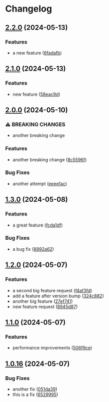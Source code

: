 # Changelog

## [2.2.0](https://github.com/frtibble/test-repo/compare/v2.1.0...v2.2.0) (2024-05-13)


### Features

* a new feature ([6fadafb](https://github.com/frtibble/test-repo/commit/6fadafb1b19d4d55d9486956c3baf90846260a41))

## [2.1.0](https://github.com/frtibble/test-repo/compare/v2.0.0...v2.1.0) (2024-05-13)


### Features

* new feature ([58eac9d](https://github.com/frtibble/test-repo/commit/58eac9d423b6579a304c26b93d9eb99468240054))

## [2.0.0](https://github.com/frtibble/test-repo/compare/v1.3.0...v2.0.0) (2024-05-10)


### ⚠ BREAKING CHANGES

* another breaking change

### Features

* another breaking change ([8c5596f](https://github.com/frtibble/test-repo/commit/8c5596f84b70dcd4f67a83528a4121089d54b80a))


### Bug Fixes

* another attempt ([eeee1ac](https://github.com/frtibble/test-repo/commit/eeee1ac739b39a4f2c38dd8d60af52ed053fc0c6))

## [1.3.0](https://github.com/frtibble/test-repo/compare/v1.2.1...v1.3.0) (2024-05-08)


### Features

* a great feature ([fcda1df](https://github.com/frtibble/test-repo/commit/fcda1dfbaf48b6c4a353109dc96c278ab7492e44))


### Bug Fixes

* a bug fix ([8892a62](https://github.com/frtibble/test-repo/commit/8892a62e4ced5eefe137737b205b820d089934a6))

## [1.2.0](https://github.com/frtibble/test-repo/compare/v1.1.0...v1.2.0) (2024-05-07)


### Features

* a second big feature request ([f4af3fd](https://github.com/frtibble/test-repo/commit/f4af3fd45778e2f9937de67889be1f4ec723c8ff))
* add a feature after version bump ([324c882](https://github.com/frtibble/test-repo/commit/324c882ab6979c5bf54a1a7828de8db766e849ac))
* another big feature ([27ef741](https://github.com/frtibble/test-repo/commit/27ef741b366e5c7dac5c478a61c79a92b7d5dd4a))
* new feature request ([8945d87](https://github.com/frtibble/test-repo/commit/8945d87dab000dfb0858994f946be8ce3a975b38))

## [1.1.0](https://github.com/frtibble/test-repo/compare/v1.0.16...v1.1.0) (2024-05-07)


### Features

* performance improvements ([506f9ce](https://github.com/frtibble/test-repo/commit/506f9ce855469b3e6c44f07a6271b81200f00c7b))

## [1.0.16](https://github.com/frtibble/test-repo/compare/v1.0.15...v1.0.16) (2024-05-07)


### Bug Fixes

* another fix ([051da39](https://github.com/frtibble/test-repo/commit/051da3986d7d5b528bed60c1c23b388926b362b1))
* this is a fix ([6529995](https://github.com/frtibble/test-repo/commit/65299959af29dfeda55d4f114fc6bfc826831f82))
